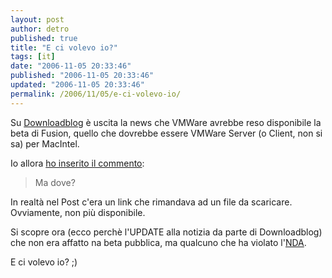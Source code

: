 ```yaml
---
layout: post
author: detro
published: true
title: "E ci volevo io?"
tags: [it]
date: "2006-11-05 20:33:46"
published: "2006-11-05 20:33:46"
updated: "2006-11-05 20:33:46"
permalink: /2006/11/05/e-ci-volevo-io/
---
```


Su <a href="http://www.downloadblog.it/post/2807/vmware-fusion-disponibile-per-tutti">Downloadblog</a> è uscita la news che VMWare avrebbe reso disponibile la beta di Fusion, quello che dovrebbe essere VMWare Server (o Client, non si sa) per MacIntel.

Io allora <a href="http://www.downloadblog.it/post/2807/vmware-fusion-disponibile-per-tutti#11001">ho inserito il commento</a>: 
<blockquote>Ma dove?</blockquote>
In realtà nel Post c'era un link che rimandava ad un file da scaricare.
Ovviamente, non più disponibile.

Si scopre ora (ecco perchè l'UPDATE alla notizia da parte di Downloadblog) che non era affatto na beta pubblica, ma qualcuno che ha violato l'<a href="http://en.wikipedia.org/wiki/Non-disclosure_agreement">NDA</a>.

E ci volevo io? ;)
